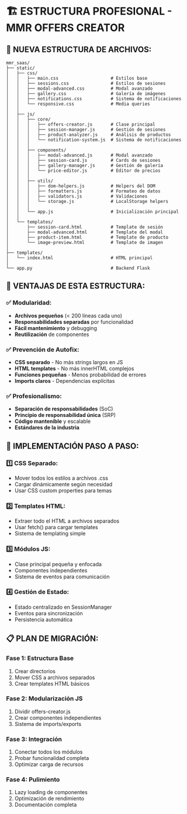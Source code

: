 # 🏗️ ESTRUCTURA PROFESIONAL - MMR OFFERS CREATOR

## 📁 **NUEVA ESTRUCTURA DE ARCHIVOS:**

```
mmr_saas/
├── static/
│   ├── css/
│   │   ├── main.css                    # Estilos base
│   │   ├── sessions.css                # Estilos de sesiones
│   │   ├── modal-advanced.css          # Modal avanzado
│   │   ├── gallery.css                 # Galería de imágenes
│   │   ├── notifications.css           # Sistema de notificaciones
│   │   └── responsive.css              # Media queries
│   │
│   ├── js/
│   │   ├── core/
│   │   │   ├── offers-creator.js       # Clase principal
│   │   │   ├── session-manager.js      # Gestión de sesiones
│   │   │   ├── product-analyzer.js     # Análisis de productos
│   │   │   └── notification-system.js  # Sistema de notificaciones
│   │   │
│   │   ├── components/
│   │   │   ├── modal-advanced.js       # Modal avanzado
│   │   │   ├── session-card.js         # Cards de sesiones
│   │   │   ├── gallery-manager.js      # Gestión de galería
│   │   │   └── price-editor.js         # Editor de precios
│   │   │
│   │   ├── utils/
│   │   │   ├── dom-helpers.js          # Helpers del DOM
│   │   │   ├── formatters.js           # Formateo de datos
│   │   │   ├── validators.js           # Validaciones
│   │   │   └── storage.js              # LocalStorage helpers
│   │   │
│   │   └── app.js                      # Inicialización principal
│   │
│   └── templates/
│       ├── session-card.html           # Template de sesión
│       ├── modal-advanced.html         # Template del modal
│       ├── product-item.html           # Template de producto
│       └── image-preview.html          # Template de imagen
│
├── templates/
│   └── index.html                      # HTML principal
│
└── app.py                              # Backend Flask
```

## 🎯 **VENTAJAS DE ESTA ESTRUCTURA:**

### ✅ **Modularidad:**
- **Archivos pequeños** (< 200 líneas cada uno)
- **Responsabilidades separadas** por funcionalidad
- **Fácil mantenimiento** y debugging
- **Reutilización** de componentes

### ✅ **Prevención de Autofix:**
- **CSS separado** - No más strings largos en JS
- **HTML templates** - No más innerHTML complejos
- **Funciones pequeñas** - Menos probabilidad de errores
- **Imports claros** - Dependencias explícitas

### ✅ **Profesionalismo:**
- **Separación de responsabilidades** (SoC)
- **Principio de responsabilidad única** (SRP)
- **Código mantenible** y escalable
- **Estándares de la industria**

## 🔧 **IMPLEMENTACIÓN PASO A PASO:**

### 1️⃣ **CSS Separado:**
- Mover todos los estilos a archivos .css
- Cargar dinámicamente según necesidad
- Usar CSS custom properties para temas

### 2️⃣ **Templates HTML:**
- Extraer todo el HTML a archivos separados
- Usar fetch() para cargar templates
- Sistema de templating simple

### 3️⃣ **Módulos JS:**
- Clase principal pequeña y enfocada
- Componentes independientes
- Sistema de eventos para comunicación

### 4️⃣ **Gestión de Estado:**
- Estado centralizado en SessionManager
- Eventos para sincronización
- Persistencia automática

## 📋 **PLAN DE MIGRACIÓN:**

### Fase 1: **Estructura Base**
1. Crear directorios
2. Mover CSS a archivos separados
3. Crear templates HTML básicos

### Fase 2: **Modularización JS**
1. Dividir offers-creator.js
2. Crear componentes independientes
3. Sistema de imports/exports

### Fase 3: **Integración**
1. Conectar todos los módulos
2. Probar funcionalidad completa
3. Optimizar carga de recursos

### Fase 4: **Pulimiento**
1. Lazy loading de componentes
2. Optimización de rendimiento
3. Documentación completa